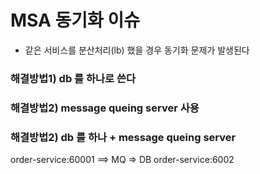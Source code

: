
# MSA 동기화 이슈
- 같은 서비스를 분산처리(lb) 했을 경우 동기화 문제가 발생된다


### 해결방법1) db 를 하나로 쓴다

### 해결방법2) message queing server 사용

### 해결방법2) db 를 하나 + message queing server 
order-service:60001
                      ==> MQ => DB
order-service:6002 
